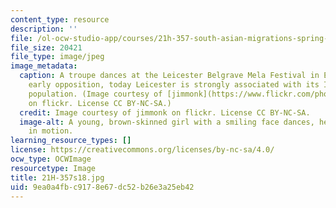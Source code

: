 ```yaml
---
content_type: resource
description: ''
file: /ol-ocw-studio-app/courses/21h-357-south-asian-migrations-spring-2018/9ea0a4fbc9178e67dc52b26e3a25eb42_21H-357s18.jpg
file_size: 20421
file_type: image/jpeg
image_metadata:
  caption: A troupe dances at the Leicester Belgrave Mela Festival in England. Despite
    early opposition, today Leicester is strongly associated with its Indian heritage
    population. (Image courtesy of [jimmonk](https://www.flickr.com/photos/jimmonk/15000887567/in/photolist-oRztfx-fLAbCT-fLAbrB-oRztkH-oRyoMD-fLSJc7-p92L3C-p8NboD-fLAbiX-p92LdY-oRyoQ4-oRztZP-oRyobD-fLSHs5-p8NbFx-p92JyW-p94FDM-fLSJgm-p8NaRg-fLAbek-p94DWi-fLSHXJ-p92KDS-fLAbr8-p92Jph-p72DaL-oRzsWB-cxBAnQ-p72CpY-oRyW5u-cxBA3J-fLSJ9f-fLSJeo-p72E9u-fLAbPD-fLSJio-fLAbGH-fLAb6a-fLSJ4G-fLSJ5S-oRztNX-p72DCE-oRzsFr-p92JeY-fLAbzn-fLSJ4y-fLSHZU-fLAbn2-fLAbk2-fLAbgk)
    on flickr. License CC BY-NC-SA.)
  credit: Image courtesy of jimmonk on flickr. License CC BY-NC-SA.
  image-alt: A young, brown-skinned girl with a smiling face dances, her long hair
    in motion.
learning_resource_types: []
license: https://creativecommons.org/licenses/by-nc-sa/4.0/
ocw_type: OCWImage
resourcetype: Image
title: 21H-357s18.jpg
uid: 9ea0a4fb-c917-8e67-dc52-b26e3a25eb42
---
```

